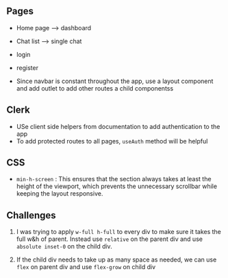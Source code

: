 ## Pages

- Home page --> dashboard
- Chat list --> single chat
- login
- register

- Since navbar is constant throughout the app, use a layout component and add outlet to add other routes a child componentss

## Clerk

- USe client side helpers from documentation to add authentication to the app
- To add protected routes to all pages, `useAuth` method will be helpful

## CSS

- `min-h-screen` : This ensures that the section always takes at least the height of the viewport, which prevents the unnecessary scrollbar while keeping the layout responsive.

## Challenges

1. I was trying to apply `w-full h-full` to every div to make sure it takes the full w&h of parent. Instead use `relative` on the parent div and use `absolute inset-0` on the child div.

2. If the child div needs to take up as many space as needed, we can use `flex` on parent div and use `flex-grow` on child div
